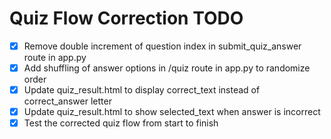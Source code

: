 # Quiz Flow Correction TODO

- [x] Remove double increment of question index in submit_quiz_answer route in app.py
- [x] Add shuffling of answer options in /quiz route in app.py to randomize order
- [x] Update quiz_result.html to display correct_text instead of correct_answer letter
- [x] Update quiz_result.html to show selected_text when answer is incorrect
- [x] Test the corrected quiz flow from start to finish
